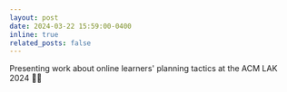 ```yaml
---
layout: post
date: 2024-03-22 15:59:00-0400
inline: true
related_posts: false
---
```


Presenting work about online learners' planning tactics at the ACM LAK 2024 🍡🌸
